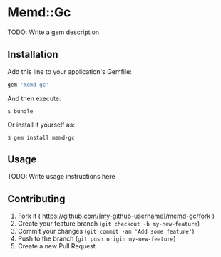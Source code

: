 # Memd::Gc

TODO: Write a gem description

## Installation

Add this line to your application's Gemfile:

```ruby
gem 'memd-gc'
```

And then execute:

    $ bundle

Or install it yourself as:

    $ gem install memd-gc

## Usage

TODO: Write usage instructions here

## Contributing

1. Fork it ( https://github.com/[my-github-username]/memd-gc/fork )
2. Create your feature branch (`git checkout -b my-new-feature`)
3. Commit your changes (`git commit -am 'Add some feature'`)
4. Push to the branch (`git push origin my-new-feature`)
5. Create a new Pull Request

